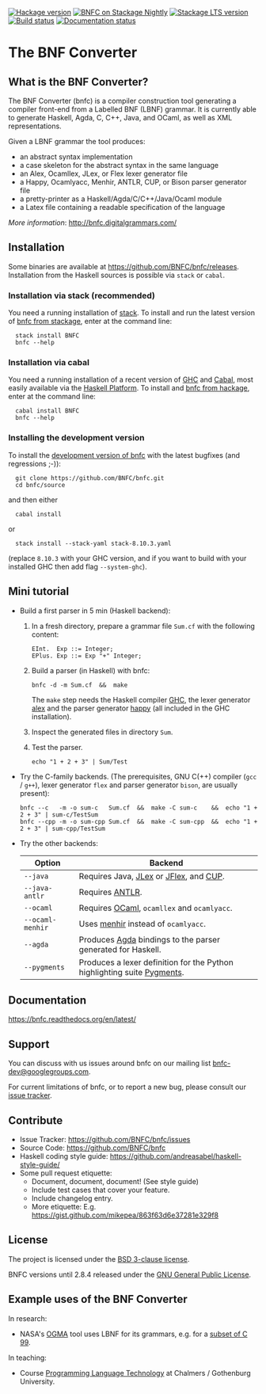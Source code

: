 [![Hackage version](https://img.shields.io/hackage/v/BNFC.svg?label=Hackage)](http://hackage.haskell.org/package/BNFC) <!-- [![Hackage CI](https://matrix.hackage.haskell.org/api/v2/packages/BNFC/badge)](https://matrix.hackage.haskell.org/package/BNFC) -->
[![BNFC on Stackage Nightly](https://stackage.org/package/BNFC/badge/nightly)](https://stackage.org/nightly/package/BNFC)
[![Stackage LTS version](https://www.stackage.org/package/BNFC/badge/lts?label=Stackage)](https://www.stackage.org/package/BNFC)
[![Build status](https://github.com/BNFC/bnfc/workflows/Haskell-CI/badge.svg)](https://github.com/BNFC/bnfc/actions)
[![Documentation status](https://readthedocs.org/projects/bnfc/badge/?version=latest)](http://bnfc.readthedocs.io/en/latest/?badge=latest)

The BNF Converter
=================

What is the BNF Converter?
--------------------------

The BNF Converter (bnfc) is a compiler construction tool generating a compiler
front-end from a Labelled BNF (LBNF) grammar. It is currently able to generate Haskell,
Agda, C, C++, Java, and OCaml, as well as XML representations.

Given a LBNF grammar the tool produces:
- an abstract syntax implementation
- a case skeleton for the abstract syntax in the same language
- an Alex, Ocamllex, JLex, or Flex lexer generator file
- a Happy, Ocamlyacc, Menhir, ANTLR, CUP, or Bison parser generator file
- a pretty-printer as a Haskell/Agda/C/C++/Java/Ocaml module
- a Latex file containing a readable specification of the language

*More information*: http://bnfc.digitalgrammars.com/

Installation
------------

Some binaries are available at https://github.com/BNFC/bnfc/releases.
Installation from the Haskell sources is possible via `stack` or `cabal`.

### Installation via stack (recommended)

You need a running installation of
[stack](https://docs.haskellstack.org/en/stable/install_and_upgrade/).
To install and run the latest version of [bnfc from
stackage](https://www.stackage.org/package/BNFC),
enter at the command line:

```
  stack install BNFC
  bnfc --help
```

### Installation via cabal

You need a running installation of a recent version of
[GHC](https://www.haskell.org/ghc/) and
[Cabal](https://www.haskell.org/cabal/), most easily available via the
[Haskell Platform](https://www.haskell.org/platform/).  To install and
[bnfc from hackage](https://hackage.haskell.org/package/BNFC),
enter at the command line:
```
  cabal install BNFC
  bnfc --help
```

### Installing the development version

To install the [development version of
bnfc](https://github.com/BNFC/bnfc) with the latest bugfixes (and
regressions ;-)):
```
  git clone https://github.com/BNFC/bnfc.git
  cd bnfc/source
```
and then either
```
  cabal install
```
or
```
  stack install --stack-yaml stack-8.10.3.yaml
```
(replace `8.10.3` with your GHC version, and if you want to build with
your installed GHC then add flag `--system-ghc`).

Mini tutorial
-------------

- Build a first parser in 5 min (Haskell backend):

  1. In a fresh directory, prepare a grammar file `Sum.cf` with the following content:
     ```
     EInt.  Exp ::= Integer;
     EPlus. Exp ::= Exp "+" Integer;
     ```
  2. Build a parser (in Haskell) with bnfc:
     ```
     bnfc -d -m Sum.cf  &&  make
     ```
     The `make` step needs the Haskell compiler [GHC](https://www.haskell.org/ghc/), the lexer
     generator [alex](https://www.haskell.org/alex/) and the parser generator [happy](https://www.haskell.org/happy/) (all included in the GHC installation).

  3. Inspect the generated files in directory `Sum`.
  4. Test the parser.
     ```
     echo "1 + 2 + 3" | Sum/Test
     ```

- Try the C-family backends. (The prerequisites, GNU C(++) compiler
  (`gcc` / `g++`), lexer generator `flex` and parser generator `bison`,
  are usually present):
  ```
  bnfc --c   -m -o sum-c   Sum.cf  &&  make -C sum-c    &&  echo "1 + 2 + 3" | sum-c/TestSum
  bnfc --cpp -m -o sum-cpp Sum.cf  &&  make -C sum-cpp  &&  echo "1 + 2 + 3" | sum-cpp/TestSum
  ```

- Try the other backends:

  | Option  | Backend  |
  | --- | --- |
  | `--java` | Requires Java, [JLex](https://www.cs.princeton.edu/~appel/modern/java/JLex/) or [JFlex](https://jflex.de/), and [CUP](http://www2.cs.tum.edu/projects/cup/).|
  | `--java-antlr` | Requires [ANTLR](https://www.antlr.org/).|
  | `--ocaml` | Requires [OCaml](https://ocaml.org/), `ocamllex` and `ocamlyacc`.|
  | `--ocaml-menhir` | Uses [menhir](http://gallium.inria.fr/~fpottier/menhir/) instead of `ocamlyacc`.|
  | `--agda` | Produces [Agda](https://agda-lang.org) bindings to the parser generated for Haskell.|
  | `--pygments` | Produces a lexer definition for the Python highlighting suite [Pygments](https://pygments.org/).|

Documentation
-------------

https://bnfc.readthedocs.org/en/latest/

Support
-------

You can discuss with us issues around bnfc on our mailing list bnfc-dev@googlegroups.com.

For current limitations of bnfc, or to report a new bug, please consult our [issue tracker](https://github.com/BNFC/bnfc/issues).

Contribute
----------

- Issue Tracker: https://github.com/BNFC/bnfc/issues
- Source Code: https://github.com/BNFC/bnfc
- Haskell coding style guide: https://github.com/andreasabel/haskell-style-guide/
- Some pull request etiquette:
  * Document, document, document!  (See style guide)
  * Include test cases that cover your feature.
  * Include changelog entry.
  * More etiquette: E.g. https://gist.github.com/mikepea/863f63d6e37281e329f8

License
-------

The project is licensed under the [BSD 3-clause license](https://raw.githubusercontent.com/BNFC/bnfc/master/source/LICENSE).

BNFC versions until 2.8.4 released under the
[GNU General Public License](https://www.gnu.org/licenses/gpl-2.0.html).

Example uses of the BNF Converter
---------------------------------

In research:
- NASA's [OGMA](https://github.com/nasa/ogma) tool uses LBNF for its grammars, e.g. for a [subset of C 99](https://github.com/nasa/ogma/blob/49e78e4d6fa7558d09d36a284648087df48714e4/ogma-language-c/grammar/C.cf).

In teaching:
- Course [Programming Language Technology](http://www.cse.chalmers.se/edu/course/DAT151/) at Chalmers / Gothenburg University.
